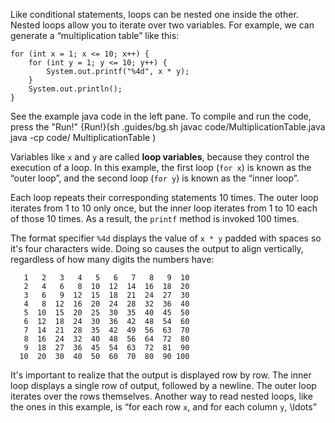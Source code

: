 Like conditional statements, loops can be nested one inside the other.
Nested loops allow you to iterate over two variables.
For example, we can generate a “multiplication table” like this:

```code
for (int x = 1; x <= 10; x++) {
    for (int y = 1; y <= 10; y++) {
        System.out.printf("%4d", x * y);
    }
    System.out.println();
}
```

See the example java code in the left pane. To compile and run the code, press the "Run!"
{Run!}(sh .guides/bg.sh javac code/MultiplicationTable.java java -cp code/ MultiplicationTable )


Variables like `x` and `y` are called **loop variables**, because they control the execution of a loop.
In this example, the first loop (`for x`) is known as the “outer loop”, and the second loop (`for y`) is known as the “inner loop”.

Each loop repeats their corresponding statements 10 times.
The outer loop iterates from 1 to 10 only once, but the inner loop iterates from 1 to 10 each of those 10 times.
As a result, the `printf` method is invoked 100 times.


The format specifier `%4d` displays the value of `x * y` padded with spaces so it's four characters wide.
Doing so causes the output to align vertically, regardless of how many digits the numbers have:

```code
   1   2   3   4   5   6   7   8   9  10
   2   4   6   8  10  12  14  16  18  20
   3   6   9  12  15  18  21  24  27  30
   4   8  12  16  20  24  28  32  36  40
   5  10  15  20  25  30  35  40  45  50
   6  12  18  24  30  36  42  48  54  60
   7  14  21  28  35  42  49  56  63  70
   8  16  24  32  40  48  56  64  72  80
   9  18  27  36  45  54  63  72  81  90
  10  20  30  40  50  60  70  80  90 100
```

It's important to realize that the output is displayed row by row.
The inner loop displays a single row of output, followed by a newline.
The outer loop iterates over the rows themselves.
Another way to read nested loops, like the ones in this example, is “for each row `x`, and for each column `y`, \ldots”